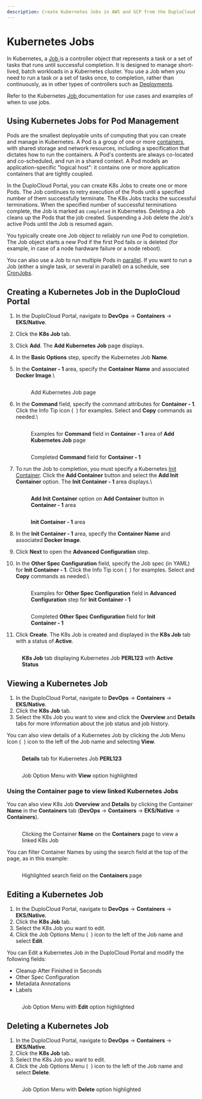 ```yaml
---
description: Create Kubernetes Jobs in AWS and GCP from the DuploCloud Portal
---
```


# Kubernetes Jobs

In Kubernetes, a [Job ](https://kubernetes.io/docs/concepts/workloads/controllers/job/)is a controller object that represents a task or a set of tasks that runs until successful completion. It is designed to manage short-lived, batch workloads in a Kubernetes cluster. You use a Job when you need to run a task or a set of tasks once, to completion, rather than continuously, as in other types of controllers such as [Deployments](https://kubernetes.io/docs/concepts/workloads/controllers/deployment/).

Refer to the Kubernetes [Job ](https://kubernetes.io/docs/concepts/workloads/controllers/job/)documentation for use cases and examples of when to use jobs.

## Using Kubernetes Jobs for Pod Management

Pods are the smallest deployable units of computing that you can create and manage in Kubernetes. A Pod is a group of one or more [containers](https://kubernetes.io/docs/concepts/containers/), with shared storage and network resources, including a specification that dictates how to run the containers. A Pod's contents are always co-located and co-scheduled, and run in a shared context. A Pod models an application-specific "logical host": it contains one or more application containers that are tightly coupled.&#x20;

In the DuploCloud Portal, you can create K8s Jobs to create one or more Pods. The Job continues to retry execution of the Pods until a specified number of them successfully terminate. The K8s Jobs tracks the successful terminations. When the specified number of successful terminations complete, the Job is marked as `completed` in Kubernetes. Deleting a Job cleans up the Pods that the job created. Suspending a Job delete the Job's active Pods until the Job is resumed again.

You typically create one Job object to reliably run one Pod to completion. The Job object starts a new Pod if the first Pod fails or is deleted (for example, in case of a node hardware failure or a node reboot).

You can also use a Job to run multiple Pods in [parallel](https://kubernetes.io/docs/tasks/job/parallel-processing-expansion/). If you want to run a Job (either a single task, or several in parallel) on a schedule, see [CronJobs](kubernetes-cronjobs.md).

## Creating a Kubernetes Job in the DuploCloud Portal

1. In the DuploCloud Portal, navigate to **DevOps** -> **Containers** -> **EKS/Native**.
2. Click the **K8s Job** tab.
3. Click **Add**. The **Add Kubernetes Job** page displays.
4. In the **Basic Options** step, specify the Kubernetes Job **Name**.
5.  In the **Container - 1** area, specify the **Container Name** and associated **Docker Image**.\


    <figure><img src="../.gitbook/assets/j12.png" alt=""><figcaption><p>Add Kubernetes Job page</p></figcaption></figure>


6.  In the **Command** field, specify the command attributes for **Container - 1**. Click the Info Tip icon       ( <img src="../.gitbook/assets/info_tip_black.png" alt="" data-size="line"> ) for examples. Select and **Copy** commands as needed.\


    <div align="left">

    <figure><img src="../.gitbook/assets/j1.png" alt=""><figcaption><p>Examples for <strong>Command</strong> field in <strong>Container - 1</strong> area of <strong>Add Kubernetes Job</strong> page<br></p></figcaption></figure>

    </div>



    <div align="left">

    <figure><img src="../.gitbook/assets/j4.png" alt=""><figcaption><p>Completed <strong>Command</strong> field for <strong>Container - 1</strong> </p></figcaption></figure>

    </div>


7.  To run the Job to completion, you must specify a Kubernetes [Init Container](https://kubernetes.io/docs/concepts/workloads/pods/init-containers/).  Click the **Add Container** <img src="../.gitbook/assets/chevron_Down_arrow.png" alt="" data-size="line">button and select the **Add Init Container** option. The **Init Container - 1** area displays.\


    <div align="left">

    <figure><img src="../.gitbook/assets/j2.png" alt=""><figcaption><p><strong>Add Init Container</strong> option on <strong>Add Container</strong> button in <strong>Container - 1</strong> area</p></figcaption></figure>

    </div>



    <figure><img src="../.gitbook/assets/j19.png" alt=""><figcaption><p><strong>Init Container - 1</strong> area</p></figcaption></figure>


8. In the **Init Container - 1** area, specify the **Container Name** and associated **Docker Image**.
9. Click **Next** to open the **Advanced Configuration** step.
10. In the **Other Spec Configuration** field, specify the Job spec (in YAML) for **Init Container - 1**. Click the Info Tip icon       ( <img src="../.gitbook/assets/info_tip_black.png" alt="" data-size="line"> ) for examples. Select and **Copy** commands as needed.\


    <div align="left">

    <figure><img src="../.gitbook/assets/j3.png" alt=""><figcaption><p>Examples for <strong>Other Spec Configuration</strong> field in <strong>Advanced Configuration</strong> step for <strong>Init Container - 1</strong><br></p></figcaption></figure>

    </div>

    <div align="left">

    <figure><img src="../.gitbook/assets/j5.png" alt=""><figcaption><p>Completed <strong>Other Spec Configuration</strong> field for <strong>Init Container - 1</strong> <br></p></figcaption></figure>

    </div>
11. Click **Create**. The K8s Job is created and displayed in the **K8s Job** tab with a status of **Active**.&#x20;

<div align="left">

<figure><img src="../.gitbook/assets/j13.png" alt=""><figcaption><p><strong>K8s Job</strong> tab displaying Kubernetes Job <strong>PERL123</strong> with <strong>Active Status</strong></p></figcaption></figure>

</div>

## Viewing a Kubernetes Job&#x20;

1. In the DuploCloud Portal, navigate to **DevOps** -> **Containers** -> **EKS/Native**.
2. Click the **K8s Job** tab.
3. Select the K8s Job you want to view and click the **Overview** and **Details** tabs for more information about the job status and job history.&#x20;

You can also view details of a Kubernetes Job by clicking the Job Menu Icon ( <img src="../.gitbook/assets/Kabab_three_Vertical_dots.png" alt="" data-size="line"> ) icon to the left of the Job name and selecting **View**.

<div align="left">

<figure><img src="../.gitbook/assets/j6.png" alt=""><figcaption><p><strong>Details</strong> tab for Kubernetes Job <strong>PERL123</strong></p></figcaption></figure>

</div>

<figure><img src="../.gitbook/assets/j14.png" alt=""><figcaption><p>Job Option Menu with <strong>View</strong> option highlighted</p></figcaption></figure>

### Using the Container page to view linked Kubernetes Jobs

You can also view K8s Job **Overview** and **Details** by clicking the Container **Name** in the **Containers** tab (**DevOps** -> **Containers** -> **EKS/Native** -> **Containers**).&#x20;

<div align="left">

<figure><img src="../.gitbook/assets/j7.png" alt=""><figcaption><p>Clicking the Container <strong>Name</strong> on the <strong>Containers</strong> page to view a linked K8s Job</p></figcaption></figure>

</div>

You can filter Container Names by using the search field at the top of the page, as in this example:

<figure><img src="../.gitbook/assets/j8.png" alt=""><figcaption><p>Highlighted search field on the <strong>Containers</strong> page </p></figcaption></figure>

## Editing a Kubernetes Job

1. In the DuploCloud Portal, navigate to **DevOps** -> **Containers** -> **EKS/Native**.
2. Click the **K8s Job** tab.
3. Select the K8s Job you want to edit.&#x20;
4. Click the Job Options Menu ( <img src="../.gitbook/assets/Kabab_three_Vertical_dots.png" alt="" data-size="line"> ) icon to the left of the Job name and select **Edit**.

You can Edit a Kubernetes Job in the DuploCloud Portal and modify the following fields:

* Cleanup After Finished in Seconds
* Other Spec Configuration
* Metadata Annotations
* Labels

<figure><img src="../.gitbook/assets/j11.png" alt=""><figcaption><p>Job Option Menu with <strong>Edit</strong> option highlighted</p></figcaption></figure>

## Deleting a Kubernetes Job

1. In the DuploCloud Portal, navigate to **DevOps** -> **Containers** -> **EKS/Native**.
2. Click the **K8s Job** tab.
3. Select the K8s Job you want to edit.&#x20;
4. Click the Job Options Menu ( <img src="../.gitbook/assets/Kabab_three_Vertical_dots.png" alt="" data-size="line"> ) icon to the left of the Job name and select **Delete**.

<figure><img src="../.gitbook/assets/j10 (1).png" alt=""><figcaption><p>Job Option Menu with <strong>Delete</strong> option highlighted</p></figcaption></figure>
